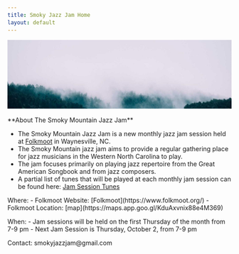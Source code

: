 ```yaml
---
title: Smoky Jazz Jam Home
layout: default
---
```

 
 ![Banner](misty_forest.jpg)

  <p>
  **About The Smoky Mountain Jazz Jam**
   
  - The Smoky Mountain Jazz Jam is a new monthly jazz jam session held at [Folkmoot](https://www.folkmoot.org/) in Waynesville, NC.
  - The Smoky Mountain jazz jam aims to provide a regular gathering place for jazz musicians in the Western North Carolina to play. 
  - The jam focuses primarily on playing jazz repertoire from the Great American Songbook and from jazz composers.
   - A partial list of tunes that will be played at each monthly jam session can be found here: [Jam Session Tunes](jam_tunes)
  </p>

  <p> 
   Where:
    - Folkmoot Website: [Folkmoot](https://www.folkmoot.org/) 
    - Folkmoot Location: [map](https://maps.app.goo.gl/KduAxvnix88e4M369)
  </p>
  <p>
  When:
    - Jam sessions will be held on the first Thursday of the month from 7-9 pm
    - Next Jam Session is Thursday, October 2, from 7-9 pm 
  </p>
  <p>
  Contact: smokyjazzjam@gmail.com
  </p>
